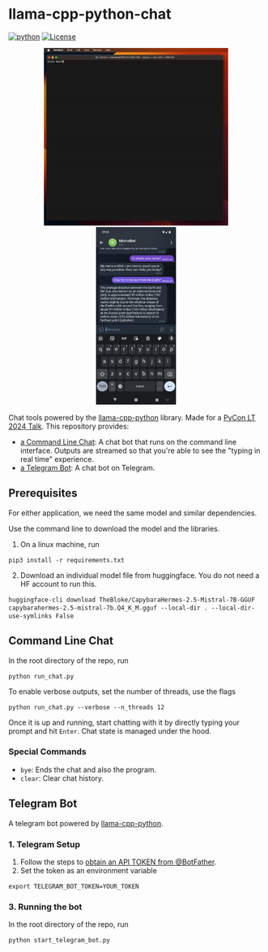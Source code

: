 # llama-cpp-python-chat

[![python](https://img.shields.io/badge/Python-3.11-3776AB.svg?style=flat&logo=python&logoColor=white)](https://www.python.org)
[![License](https://img.shields.io/badge/License-MIT-blue.svg)](https://opensource.org/licenses/MIT)

<div align="center">
    <img src="static/llama-cpp-python-16-threads.gif" height=350 />
    <img src="static/telegram-bot.png" height=350 />
</div>

Chat tools powered by the [llama-cpp-python](https://github.com/abetlen/llama-cpp-python) library. Made for a [PyCon LT 2024 Talk](https://pycon.lt/2024/talks/DHBLXW). This repository provides:
- [a Command Line Chat](#command-line-chat): A chat bot that runs on the command line interface. Outputs are streamed so that you're able to see the "typing in real time" experience.
- [a Telegram Bot](#telegram-bot): A chat bot on Telegram.

## Prerequisites
For either application, we need the same model and similar dependencies.

Use the command line to download the model and the libraries. 
1. On a linux machine, run
```
pip3 install -r requirements.txt
```
2. Download an individual model file from huggingface. You do not need a HF account to run this.
```
huggingface-cli download TheBloke/CapybaraHermes-2.5-Mistral-7B-GGUF capybarahermes-2.5-mistral-7b.Q4_K_M.gguf --local-dir . --local-dir-use-symlinks False
```

## Command Line Chat
In the root directory of the repo, run
```
python run_chat.py
```
To enable verbose outputs, set the number of threads, use the flags
```
python run_chat.py --verbose --n_threads 12
```
Once it is up and running, start chatting with it by directly typing your prompt and hit `Enter`. Chat state is managed under the hood. 

### Special Commands
- `bye`: Ends the chat and also the program.
- `clear`: Clear chat history.


## Telegram Bot
A telegram bot powered by [llama-cpp-python](https://github.com/abetlen/llama-cpp-python).

### 1. Telegram Setup
1. Follow the steps to [obtain an API TOKEN from @BotFather](https://core.telegram.org/bots#botfather). 
2. Set the token as an environment variable
```
export TELEGRAM_BOT_TOKEN=YOUR_TOKEN
```

### 3. Running the bot
In the root directory of the repo, run
```
python start_telegram_bot.py
```
